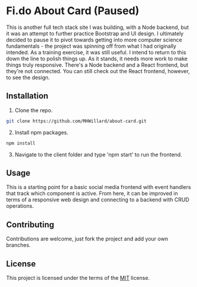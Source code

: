 # Fi.do About Card (Paused)
This is another full tech stack site I was building, with a Node backend, but it was an attempt to further practice Bootstrap and UI design. I ultimately decided to pause it to pivot towards getting into more computer science fundamentals - the project was spinning off from what I had originally intended. As a training exercise, it was still useful. I intend to return to this down the line to polish things up. As it stands, it needs more work to make things truly responsive. There's a Node backend and a React frontend, but they're not connected. You can still check out the React frontend, however, to see the design.

## Installation
1. Clone the repo.
``` sh
git clone https://github.com/MHWillard/about-card.git
```

2. Install npm packages.
``` sh
npm install
```

3. Navigate to the client folder and type 'npm start' to run the frontend.

## Usage
This is a starting point for a basic social media frontend with event handlers that track which component is active. From here, it can be improved in terms of a responsive web design and connecting to a backend with CRUD operations.

## Contributing
Contributions are welcome, just fork the project and add your own branches.

## License
This project is licensed under the terms of the [MIT](https://choosealicense.com/licenses/mit/) license.